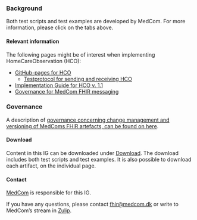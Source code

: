### Background

Both test scripts and test examples are developed by MedCom. For more information, please click on the tabs above.

#### Relevant information

The following pages might be of interest when implementing HomeCareObservation (HCO):
* [GitHub-pages for HCO](https://medcomdk.github.io/dk_HomeCareObservations/)
  * [Testprotocol for sending and receiving HCO](https://medcomdk.github.io/dk_HomeCareObservations/#2-test-and-certification)
* [Implementation Guide for HCO v. 1.1](https://medcomfhir.dk/ig/homecareobservation/1.1.0-trial-use/)
* [Governance for MedCom FHIR messaging](https://medcomdk.github.io/MedComLandingPage/)

### Governance
A description of <a href="https://medcomdk.github.io/MedComLandingPage/#4-change-management-and-versioning">governance concerning change management and versioning of MedComs FHIR artefacts, can be found on here</a>.

#### Download
Content in this IG can be downloaded under [Download](downloads.html). The download includes both test scripts and test examples. It is also possible to download each artifact, on the individual page.

<!-- TODO: Put this directly as a comment within the ignoreWarning.txt file
In the Quality Assurance report (QA-report) for this IG there are some errors and warnings. An instance of the errors are: *Unable to resolve resource with reference '/FHIRSandbox/MedCom/HospitalNotificationTMS/HospitalNotification-fixture-SLOR.xml* and *Unable to resolve resource with reference 'http://medcomfhir.dk/ig/hospitalnotification/StructureDefinition/medcom-hospitalNotification-message'*. The errors occur when creating a test script, as the fixture and profile are not reachable in the IG. However, they are reachable from TouchStone, why it is of less concern. For vendors who uses the test scripts locally should be aware of the error and e.g. create the fixtures and define the profile locally. -->

#### Contact
<a href="https://www.medcom.dk/">MedCom</a> is responsible for this IG.

If you have any questions, please contact <a href="mailto:fhir@medcom.dk">fhir@medcom.dk</a> or write to MedCom’s stream in <a href="https://chat.fhir.org/#narrow/stream/315677-denmark.2Fmedcom.2FFHIRimplementationErfaGroup">Zulip</a>.
